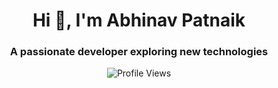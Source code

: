 <h1 align="center">Hi 👋, I'm Abhinav Patnaik</h1>
<h3 align="center">A passionate developer exploring new technologies</h3>

<p align="center">
  <img src="https://komarev.com/ghpvc/?username=AbhiPat2&label=Profile%20Views&color=0e75b6&style=flat" alt="Profile Views" />
</p>